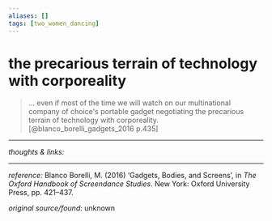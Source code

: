 ```yaml
---
aliases: []
tags: [two_women_dancing]
---
```


# the precarious terrain of technology with corporeality

>... even if most of the time we will watch on our multinational company of choice's portable gadget negotiating the precarious terrain of technology with corporeality.[@blanco_borelli_gadgets_2016 p.435]

---

_thoughts & links:_



---

_reference:_ Blanco Borelli, M. (2016) ‘Gadgets, Bodies, and Screens’, in _The Oxford Handbook of Screendance Studies_. New York: Oxford University Press, pp. 421–437.

_original source/found:_ unknown